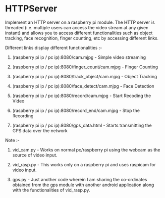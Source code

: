 # HTTPServer
Implement an HTTP server on a raspberry pi module. The HTTP server is threaded (i.e. multiple users can access the video stream at any given instant) and allows you to access different functionalities such as object tracking, face recognition, finger counting, etc by accessing different links.

Different links display different functionalities :- 

1. (raspberry pi ip / pc ip):8080/cam.mjpg - Simple video streaming

2. (raspberry pi ip / pc ip):8080/finger_count/cam.mjpg - Finger Counting

3. (raspberry pi ip / pc ip):8080/track_object/cam.mjpg - Object Tracking

4. (raspberry pi ip / pc ip):8080/face_detect/cam.mjpg - Face Detection

5. (raspberry pi ip / pc ip):8080/record/cam.mjpg - Start Recoding the Video

6. (raspberry pi ip / pc ip):8080/record_end/cam.mjpg - Stop the Recording

7. (raspberry pi ip / pc ip):8080/gps_data.html - Starts transmitting the GPS data over the network

Note :-

1. vid_cam.py - Works on normal pc/raspberry pi using the webcam as the source of video input.

2. vid_rasp.py - This works only on a raspberry pi and uses raspicam for video input.

3. gps.py - Just another code wherein I am sharing the co-ordinates obtained from the gps module with another android application along with the functionalities of vid_rasp.py.
